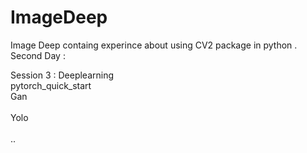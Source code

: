 # ImageDeep  
Image Deep containg experince about using CV2 package in python .</br> 
Second Day :</br>       
      
  
 Session 3 : Deeplearning </br> 
      pytorch_quick_start </br> 
 Gan</br>   
 Yolo </br>   
 ..
 
